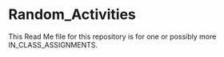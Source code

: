 # Random_Activities
This Read Me file for this repository is for one or possibly more IN_CLASS_ASSIGNMENTS.
